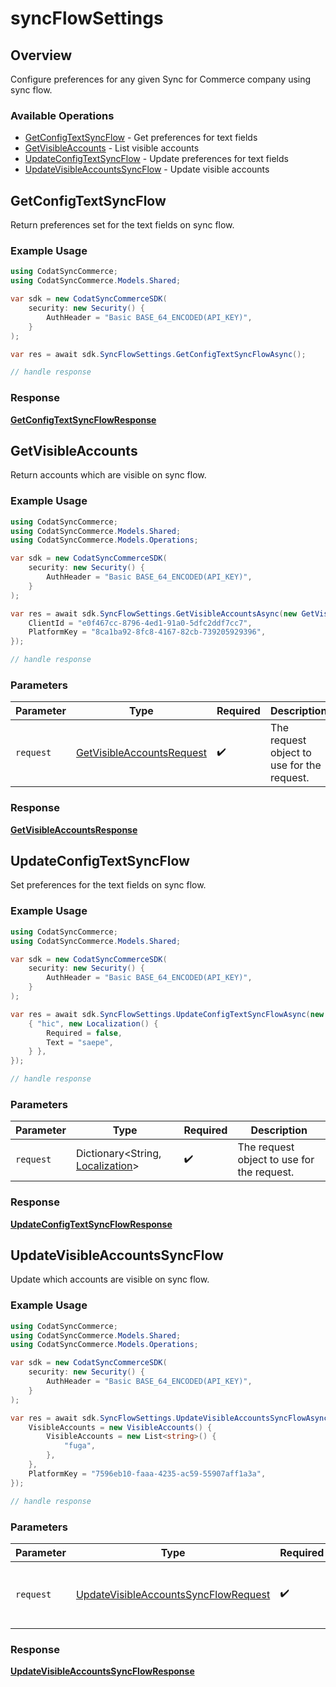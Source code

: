 # syncFlowSettings

## Overview

Configure preferences for any given Sync for Commerce company using sync flow.

### Available Operations

* [GetConfigTextSyncFlow](#getconfigtextsyncflow) - Get preferences for text fields
* [GetVisibleAccounts](#getvisibleaccounts) - List visible accounts
* [UpdateConfigTextSyncFlow](#updateconfigtextsyncflow) - Update preferences for text fields
* [UpdateVisibleAccountsSyncFlow](#updatevisibleaccountssyncflow) - Update visible accounts

## GetConfigTextSyncFlow

Return preferences set for the text fields on sync flow.

### Example Usage

```csharp
using CodatSyncCommerce;
using CodatSyncCommerce.Models.Shared;

var sdk = new CodatSyncCommerceSDK(
    security: new Security() {
        AuthHeader = "Basic BASE_64_ENCODED(API_KEY)",
    }
);

var res = await sdk.SyncFlowSettings.GetConfigTextSyncFlowAsync();

// handle response
```


### Response

**[GetConfigTextSyncFlowResponse](../../models/operations/GetConfigTextSyncFlowResponse.md)**


## GetVisibleAccounts

Return accounts which are visible on sync flow.

### Example Usage

```csharp
using CodatSyncCommerce;
using CodatSyncCommerce.Models.Shared;
using CodatSyncCommerce.Models.Operations;

var sdk = new CodatSyncCommerceSDK(
    security: new Security() {
        AuthHeader = "Basic BASE_64_ENCODED(API_KEY)",
    }
);

var res = await sdk.SyncFlowSettings.GetVisibleAccountsAsync(new GetVisibleAccountsRequest() {
    ClientId = "e0f467cc-8796-4ed1-91a0-5dfc2ddf7cc7",
    PlatformKey = "8ca1ba92-8fc8-4167-82cb-739205929396",
});

// handle response
```

### Parameters

| Parameter                                                                         | Type                                                                              | Required                                                                          | Description                                                                       |
| --------------------------------------------------------------------------------- | --------------------------------------------------------------------------------- | --------------------------------------------------------------------------------- | --------------------------------------------------------------------------------- |
| `request`                                                                         | [GetVisibleAccountsRequest](../../models/operations/GetVisibleAccountsRequest.md) | :heavy_check_mark:                                                                | The request object to use for the request.                                        |


### Response

**[GetVisibleAccountsResponse](../../models/operations/GetVisibleAccountsResponse.md)**


## UpdateConfigTextSyncFlow

Set preferences for the text fields on sync flow.

### Example Usage

```csharp
using CodatSyncCommerce;
using CodatSyncCommerce.Models.Shared;

var sdk = new CodatSyncCommerceSDK(
    security: new Security() {
        AuthHeader = "Basic BASE_64_ENCODED(API_KEY)",
    }
);

var res = await sdk.SyncFlowSettings.UpdateConfigTextSyncFlowAsync(new Dictionary<string, Localization>() {
    { "hic", new Localization() {
        Required = false,
        Text = "saepe",
    } },
});

// handle response
```

### Parameters

| Parameter                                                               | Type                                                                    | Required                                                                | Description                                                             |
| ----------------------------------------------------------------------- | ----------------------------------------------------------------------- | ----------------------------------------------------------------------- | ----------------------------------------------------------------------- |
| `request`                                                               | Dictionary<String, [Localization](../../models/shared/Localization.md)> | :heavy_check_mark:                                                      | The request object to use for the request.                              |


### Response

**[UpdateConfigTextSyncFlowResponse](../../models/operations/UpdateConfigTextSyncFlowResponse.md)**


## UpdateVisibleAccountsSyncFlow

Update which accounts are visible on sync flow.

### Example Usage

```csharp
using CodatSyncCommerce;
using CodatSyncCommerce.Models.Shared;
using CodatSyncCommerce.Models.Operations;

var sdk = new CodatSyncCommerceSDK(
    security: new Security() {
        AuthHeader = "Basic BASE_64_ENCODED(API_KEY)",
    }
);

var res = await sdk.SyncFlowSettings.UpdateVisibleAccountsSyncFlowAsync(new UpdateVisibleAccountsSyncFlowRequest() {
    VisibleAccounts = new VisibleAccounts() {
        VisibleAccounts = new List<string>() {
            "fuga",
        },
    },
    PlatformKey = "7596eb10-faaa-4235-ac59-55907aff1a3a",
});

// handle response
```

### Parameters

| Parameter                                                                                               | Type                                                                                                    | Required                                                                                                | Description                                                                                             |
| ------------------------------------------------------------------------------------------------------- | ------------------------------------------------------------------------------------------------------- | ------------------------------------------------------------------------------------------------------- | ------------------------------------------------------------------------------------------------------- |
| `request`                                                                                               | [UpdateVisibleAccountsSyncFlowRequest](../../models/operations/UpdateVisibleAccountsSyncFlowRequest.md) | :heavy_check_mark:                                                                                      | The request object to use for the request.                                                              |


### Response

**[UpdateVisibleAccountsSyncFlowResponse](../../models/operations/UpdateVisibleAccountsSyncFlowResponse.md)**

